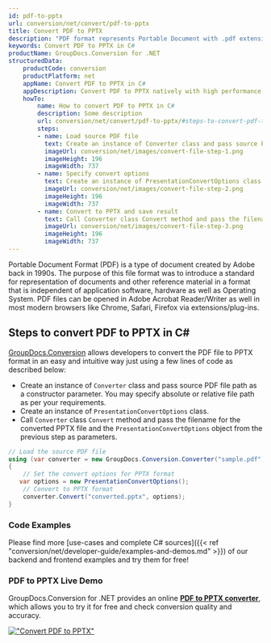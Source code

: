 ```yaml
---
id: pdf-to-pptx
url: conversion/net/convert/pdf-to-pptx
title: Convert PDF to PPTX
description: "PDF format represents Portable Document with .pdf extension. Learn how to convert PDF to PPTX file programmatically in C# language using GroupDocs.Conversion for .NET library."
keywords: Convert PDF to PPTX in C#
productName: GroupDocs.Conversion for .NET
structuredData:
    productCode: conversion
    productPlatform: net
    appName: Convert PDF to PPTX in C#
    appDescription: Convert PDF to PPTX natively with high performance using C# language and server side GroupDocs.Conversion for .NET APIs, without the use of any software like Microsoft or Open Office.
    howTo:
        name: How to convert PDF to PPTX in C# 
        description: Some description
        url: conversion/net/convert/pdf-to-pptx/#steps-to-convert-pdf-to-pptx-in-c
        steps:
        - name: Load source PDF file 
          text: Create an instance of Converter class and pass source PDF file path as a constructor parameter. You may specify absolute or relative file path as per your requirements. 
          imageUrl: conversion/net/images/convert-file-step-1.png
          imageHeight: 196
          imageWidth: 737
        - name: Specify convert options 
          text: Create an instance of PresentationConvertOptions class.
          imageUrl: conversion/net/images/convert-file-step-2.png
          imageHeight: 196
          imageWidth: 737
        - name: Convert to PPTX and save result 
          text: Call Converter class Convert method and pass the filename for the converted HTML file and the PresentationConvertOptions object from the previous step as parameters.
          imageUrl: conversion/net/images/convert-file-step-3.png
          imageHeight: 196
          imageWidth: 737
---
```


Portable Document Format (PDF) is a type of document created by Adobe back in 1990s. The purpose of this file format was to introduce a standard for representation of documents and other reference material in a format that is independent of application software, hardware as well as Operating System. PDF files can be opened in Adobe Acrobat Reader/Writer as well in most modern browsers like Chrome, Safari, Firefox via extensions/plug-ins.

## Steps to convert PDF to PPTX in C#

[GroupDocs.Conversion](https://products.groupdocs.com/conversion/net) allows developers to convert the PDF file to PPTX format in an easy and intuitive way just using a few lines of code as described below:

* Create an instance of `Converter` class and pass source PDF file path as a constructor parameter. You may specify absolute or relative file path as per your requirements. 
* Create an instance of `PresentationConvertOptions` class.
* Call `Converter` class `Convert` method and pass the filename for the converted PPTX file and the `PresentationConvertOptions` object from the previous step as parameters.

```csharp
// Load the source PDF file
using (var converter = new GroupDocs.Conversion.Converter("sample.pdf"))
{
    // Set the convert options for PPTX format
   var options = new PresentationConvertOptions();
    // Convert to PPTX format
    converter.Convert("converted.pptx", options);
}
```

### Code Examples

Please find more [use-cases and complete C# sources]({{< ref "conversion/net/developer-guide/examples-and-demos.md" >}}) of our backend and frontend examples and try them for free!

### PDF to PPTX Live Demo

GroupDocs.Conversion for .NET provides an online [**PDF to PPTX converter**](https://products.groupdocs.app/conversion/pdf-to-pptx), which allows you to try it for free and check conversion quality and accuracy.

[!["Convert PDF to PPTX"](conversion/net/images/convert-to-pptx/convert-pdf-to-pptx.png)](https://products.groupdocs.app/conversion/pdf-to-pptx)